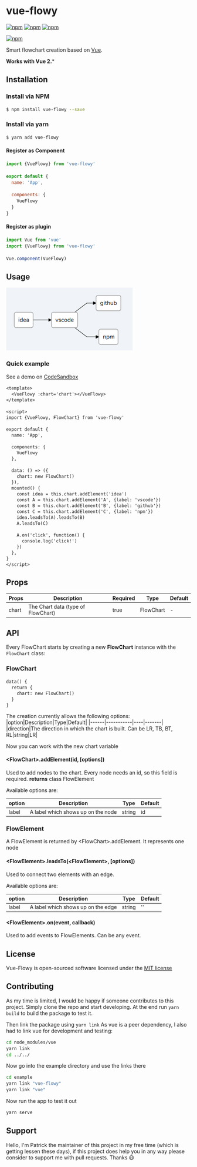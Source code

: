 # vue-flowy

[![npm](https://img.shields.io/npm/v/vue-flowy.svg?style=flat-square)](https://www.npmjs.com/package/vue-flowy)
[![npm](https://img.shields.io/npm/dt/vue-flowy.svg?style=flat-square)](https://www.npmjs.com/package/vue-flowy)
[![npm](https://img.shields.io/npm/dm/vue-flowy.svg?style=flat-square)](https://www.npmjs.com/package/vue-flowy)
<!--[![Build Status](https://img.shields.io/travis/patcher56/vue-flowy.svg?style=flat-square)](https://travis-ci.org/patcher56/vue-flowy)
[![Codecov](https://img.shields.io/codecov/c/github/patcher56/vue-flowy.svg?style=flat-square)](https://codecov.io/gh/patcher56/vue-flowy)-->
[![npm](https://img.shields.io/npm/l/vue-flowy.svg?style=flat-square)](http://opensource.org/licenses/MIT)

Smart flowchart creation based on [Vue](https://vuejs.org/).

**Works with Vue 2.***

## Installation

### Install via NPM
```sh
$ npm install vue-flowy --save
```

### Install via yarn
```sh
$ yarn add vue-flowy
```

#### Register as Component
```js
import {VueFlowy} from 'vue-flowy'

export default {
  name: 'App',

  components: {
    VueFlowy
  }
}
```

#### Register as plugin
```js
import Vue from 'vue'
import {VueFlowy} from 'vue-flowy'

Vue.component(VueFlowy)
```

## Usage

![screenshot](screenshot.png "Screenshot of a simple VueFlowy Chart")

### Quick example

See a demo on [CodeSandbox](https://codesandbox.io/embed/vue-flowy-example-pvtlj)

```vue
<template>
  <VueFlowy :chart='chart'></VueFlowy>
</template>

<script>
import {VueFlowy, FlowChart} from 'vue-flowy'

export default {
  name: 'App',

  components: {
    VueFlowy
  },

  data: () => ({
    chart: new FlowChart()
  }),
  mounted() {
    const idea = this.chart.addElement('idea')
    const A = this.chart.addElement('A', {label: 'vscode'})
    const B = this.chart.addElement('B', {label: 'github'})
    const C = this.chart.addElement('C', {label: 'npm'})
    idea.leadsTo(A).leadsTo(B)
    A.leadsTo(C)

    A.on('click', function() {
      console.log('click!')
    })
  },
}
</script>
```

## Props
|Props|Description|Required|Type|Default|
|-----|-----------|--------|----|-------|
|chart|The Chart data (type of FlowChart)|true|FlowChart|-|

## API
Every FlowChart starts by creating a new **FlowChart** instance with the `FlowChart` class:

### FlowChart
```vue
data() {
  return {
    chart: new FlowChart()
  }
}
```

The creation currently allows the following options:
|option|Description|Type|Default|
|------|-----------|----|-------|
|direction|The direction in which the chart is built. Can be LR, TB, BT, RL|string|LR|

Now you can work with the new chart variable

#### \<FlowChart>.addElement(id, [options])
Used to add nodes to the chart. Every node needs an id, so this field is required.
**returns** class FlowElement

Available options are:

|option|Description|Type|Default|
|------|-----------|----|-------|
|label|A label which shows up on the node|string|id|

### FlowElement
A FlowElement is returned by \<FlowChart>.addElement. It represents one node

#### \<FlowElement>.leadsTo(\<FlowElement>, [options])
Used to connect two elements with an edge.

Available options are:

|option|Description|Type|Default|
|------|-----------|----|-------|
|label|A label which shows up on the edge|string|''|

#### \<FlowElement>.on(event, callback)
Used to add events to FlowElements. Can be any event.

## License

Vue-Flowy is open-sourced software licensed under the [MIT license](http://opensource.org/licenses/MIT)

## Contributing

As my time is limited, I would be happy if someone contributes to this project. Simply clone the repo and start developing.
At the end run `yarn build` to build the package to test it.

Then link the package using `yarn link`
As vue is a peer dependency, I also had to link vue for development and testing:
```sh
cd node_modules/vue
yarn link
cd ../../
```

Now go into the example directory and use the links there
```sh
cd example
yarn link "vue-flowy"
yarn link "vue"
```

Now run the app to test it out
```sh
yarn serve
```

## Support
Hello, I'm Patrick the maintainer of this project in my free time (which is getting lessen these days), if this project does help you in any way please consider to support me with pull requests. Thanks :smiley:
